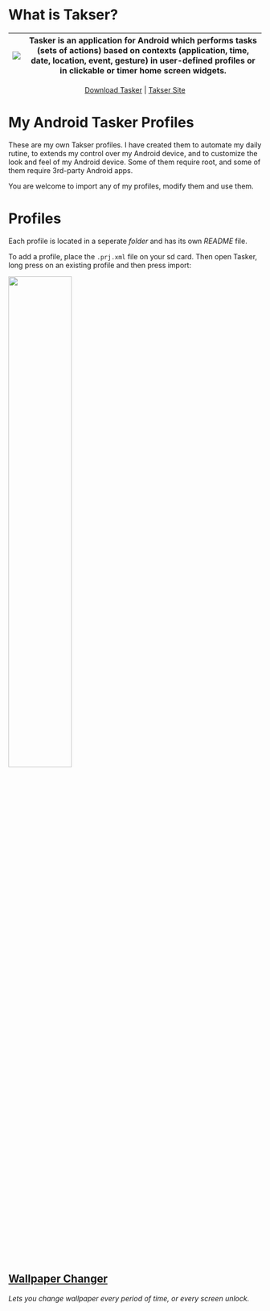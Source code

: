 # What is Takser?


| <img src="https://lh3.googleusercontent.com/Z32CI1HB_7uGRIyKhKGd6rt9jLBzRxFasowSEzUt0kGJJeFUYeKChxti4x8USm4xAg=s180-rw"  />  | Tasker is an application for Android which performs tasks (sets of actions) based on contexts (application, time, date, location, event, gesture) in user-defined profiles or in clickable or timer home screen widgets.|
| ------------- | ------------- |

<p align="center">
  <a href="https://play.google.com/store/apps/details?id=net.dinglisch.android.taskerm&hl=en">Download Tasker</a> | <a href="https://tasker.joaoapps.com/">Takser Site</a>
</p>


# My Android Tasker Profiles
These are my own Takser profiles. I have created them to automate my daily rutine, to extends my control over my Android device, and to customize the look and feel of my Android device. Some of them require root, and some of them require 3rd-party Android apps.

You are welcome to import any of my profiles, modify them and use them.

# Profiles
Each profile is located in a seperate *folder* and has its own *README* file.

To add a profile, place the `.prj.xml` file on your sd card. Then open Tasker, long press on an existing profile and then press import:

<img src="https://user-images.githubusercontent.com/14614396/44999803-9b61d480-afc8-11e8-898b-a61a8eab4466.jpg" width="50%" height="50%"  />


## [Wallpaper Changer](https://github.com/eviabs/My-Android-Tasker-Profiles/tree/master/Wallpaper_Changer)
*Lets you change wallpaper every period of time, or every screen unlock.*
